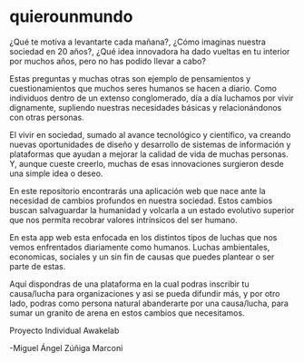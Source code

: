 # quierounmundo


¿Qué te motiva a levantarte cada mañana?, ¿Cómo imaginas nuestra sociedad en 20 años?, ¿Qué idea innovadora ha dado vueltas en tu interior por muchos años, pero no has podido llevar a cabo?

Estas preguntas y muchas otras son ejemplo de pensamientos y cuestionamientos que muchos seres humanos se hacen a diario. Como individuos dentro de un extenso conglomerado, día a día luchamos por vivir dignamente, supliendo nuestras necesidades básicas y relacionándonos con otras personas.

El vivir en sociedad, sumado al avance tecnológico y científico, va creando nuevas oportunidades de diseño y desarrollo de sistemas de información y plataformas que ayudan a mejorar la calidad de vida de muchas personas. Y, aunque cueste creerlo, muchas de esas innovaciones surgieron desde una simple idea o deseo.

En este repositorio encontrarás una aplicación web que nace ante la necesidad de cambios profundos en nuestra sociedad. Estos cambios buscan salvaguardar la humanidad y volcarla a un estado evolutivo superior que nos permita recobrar valores intrínsicos del ser humano.

En esta app web esta enfocada en los distintos tipos de luchas que nos vemos enfrentados diariamente como humanos. Luchas ambientales, economicas, sociales y un sin fin de causas que puedes plantear o ser parte de estas.

Aquí dispondras de una plataforma en la cual podras inscribir tu causa/lucha para organizaciones y asi se pueda difundir más, y por otro lado, podras como persona natural abanderarte por una causa/lucha, para sumar un granito de arena en estos cambios que necesitamos.

Proyecto Individual Awakelab

-Miguel Ángel Zúñiga Marconi
